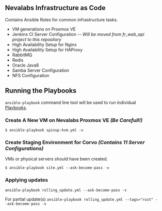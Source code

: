 ## Nevalabs Infrastructure as Code
Contains Ansible Roles for common infrastructure tasks.
- VM generations on Proxmox VE
- Jenkins CI Server Configuration -- *Will be moved from fr_web_api project to this repository*
- High Availability Setup for Nginx
- High Availability Setup for HAProxy
- RabbitMQ
- Redis
- Oracle Java8
- Samba Server Configuration
- NFS Configuration


## Running the Playbooks
`ansible-playbook` command line tool will be used to run individual [Playbooks](http://docs.ansible.com/ansible/latest/playbooks.html).

### Create A New VM on Nevalabs Proxmox VE _(Be Carefull!)_
`$ ansible-playbook spinup-kvm.yml -v`

### Create Staging Environment for Corvo _(Contains 11 Server Configurations)_

VMs or physical servers should have been created.

`$ ansible-playbook site.yml --ask-become-pass -v`

### Applying updates
`ansible-playbook rolling_update.yml --ask-become-pass -v`

For partial update(s)
`ansible-playbook rolling_update.yml --tags="rust" --ask-become-pass -v`